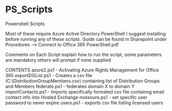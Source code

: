 # PS_Scripts
Powershell Scripts

Most of these require Azure Active Directory PowerShell I suggest installing before running any of these scripts. Guide can be found in Sharepoint under Procedures --> Connect to Office 365 PowerShell.pdf

Comments on Each Script explain how to run the script, some parameters are mandatory others will prompt if none supplied

CONTENTS
  azure2.ps1 - Activating Azure Rights Management for Office 365
  exportDGList.ps1 - Creates a csv file (C:\DistributionGroupMembers.csv) containing list of Distribution Groups and Members
  federate.ps1 - federates domain X to domain Y
  importContacts.ps1 - Imports specifically formated csv file containng email contact info into Hosted Exchange
  noexoure.ps1 - set specific user password to never expire 
  users.ps1 - exports csv file listing licensed users
    



